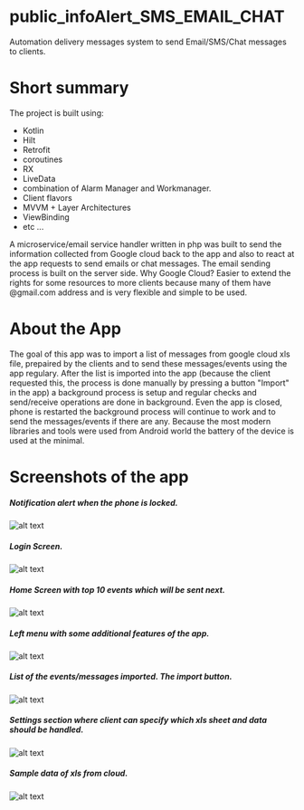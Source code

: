 # public_infoAlert_SMS_EMAIL_CHAT
Automation delivery messages system to send Email/SMS/Chat messages to clients.

# Short summary

The project is built using:

- Kotlin
- Hilt
- Retrofit
- coroutines
- RX
- LiveData
- combination of Alarm Manager and Workmanager. 
- Client flavors
- MVVM + Layer Architectures
- ViewBinding
- etc ...

A microservice/email service handler written in php  was built to send the information collected from Google cloud back to the app and also to react at the app requests to send emails or chat messages.
The email sending process is built on the server side.
Why Google Cloud? Easier to extend  the rights for some resources to more clients because many of them have @gmail.com address and is very flexible and simple to be used. 

# About the App
The goal of this app was to import a list of messages from google cloud xls file, prepaired by the clients and to send these messages/events using the app regulary.
After the list is imported into the app (because the client requested this, the process is done manually by pressing a button "Import" in the app) a background process is setup and regular checks and send/receive operations are done in background. 
Even the app is closed, phone is restarted the background process will continue to work and to send the messages/events if there are any. 
Because the most modern libraries and tools were used from Android world the battery of the device is used at the minimal.

# Screenshots of the app

##### Notification alert when the phone is locked.
![alt text](https://roomwizard.hagau.ro/alert-info-screens/info_alert_s1.png)
##### Login Screen.
![alt text](https://roomwizard.hagau.ro/alert-info-screens/info_alert_s0.png)
##### Home Screen with top 10 events which will be sent next.
![alt text](https://roomwizard.hagau.ro/alert-info-screens/info_alert_s2.png)
##### Left menu with some additional features of the app.
![alt text](https://roomwizard.hagau.ro/alert-info-screens/info_alert_s3.png)
##### List of the events/messages imported. The import button.
![alt text](https://roomwizard.hagau.ro/alert-info-screens/info_alert_s4.png)
##### Settings section where client can specify which xls sheet and data should be handled.
![alt text](https://roomwizard.hagau.ro/alert-info-screens/info_alert_s5_.png)
##### Sample data of xls from cloud.
![alt text](https://roomwizard.hagau.ro/alert-info-screens/info_alert_s6.png)
